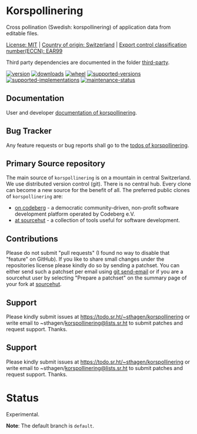 # Korspollinering

Cross pollination (Swedish: korspollinering) of application data from editable files.

[License: MIT](https://git.sr.ht/~sthagen/korspollinering/tree/default/item/LICENSE) | 
[Country of origin: Switzerland](https://git.sr.ht/~sthagen/korspollinering/tree/default/item/COUNTRY-OF-ORIGIN) | 
[Export control classification number(ECCN): EAR99](https://git.sr.ht/~sthagen/korspollinering/tree/default/item/EXPORT-CONTROL-CLASSIFICATION-NUMBER)

Third party dependencies are documented in the folder [third-party](docs/third-party/README.md).

[![version](https://img.shields.io/pypi/v/korspollinering.svg?style=flat)](https://pypi.python.org/pypi/korspollinering/)
[![downloads](https://static.pepy.tech/badge/korspollinering/month)](https://pepy.tech/project/korspollinering)
[![wheel](https://img.shields.io/pypi/wheel/korspollinering.svg?style=flat)](https://pypi.python.org/pypi/korspollinering/)
[![supported-versions](https://img.shields.io/pypi/pyversions/korspollinering.svg?style=flat)](https://pypi.python.org/pypi/korspollinering/)
[![supported-implementations](https://img.shields.io/pypi/implementation/korspollinering.svg?style=flat)](https://pypi.python.org/pypi/korspollinering/)
[![maintenance-status](https://img.shields.io/github/commit-activity/y/sthagen/korspollinering.svg?style=flat)](https://git.sr.ht/~sthagen/korspollinering/log)

## Documentation

User and developer [documentation of korspollinering](https://codes.dilettant.life/docs/korspollinering).

## Bug Tracker

Any feature requests or bug reports shall go to the [todos of korspollinering](https://todo.sr.ht/~sthagen/korspollinering).

## Primary Source repository

The main source of `korspollinering` is on a mountain in central Switzerland.
We use distributed version control (git).
There is no central hub.
Every clone can become a new source for the benefit of all.
The preferred public clones of `korspollinering` are:

* [on codeberg](https://codeberg.org/sthagen/korspollinering) - a democratic community-driven, non-profit software development platform operated by Codeberg e.V.
* [at sourcehut](https://git.sr.ht/~sthagen/korspollinering) - a collection of tools useful for software development.

## Contributions

Please do not submit "pull requests" (I found no way to disable that "feature" on GitHub).
If you like to share small changes under the repositories license please kindly do so by sending a patchset.
You can either send such a patchset per email using [git send-email](https://git-send-email.io) or 
if you are a sourcehut user by selecting "Prepare a patchset" on the summary page of your fork at [sourcehut](https://git.sr.ht/).

## Support

Please kindly submit issues at https://todo.sr.ht/~sthagen/korspollinering or write email to ~sthagen/korspollinering@lists.sr.ht to submit patches and request support. Thanks.

## Support

Please kindly submit issues at https://todo.sr.ht/~sthagen/korspollinering or write email to ~sthagen/korspollinering@lists.sr.ht to submit patches and request support. Thanks.

# Status

Experimental.

**Note**: The default branch is `default`. 

